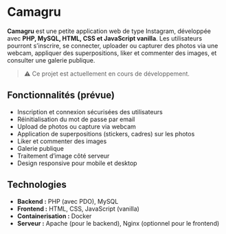 # Camagru

**Camagru** est une petite application web de type Instagram, développée avec **PHP, MySQL, HTML, CSS et JavaScript vanilla**. Les utilisateurs pourront s’inscrire, se connecter, uploader ou capturer des photos via une webcam, appliquer des superpositions, liker et commenter des images, et consulter une galerie publique.

> ⚠️ Ce projet est actuellement en cours de développement.

## Fonctionnalités (prévue)

- Inscription et connexion sécurisées des utilisateurs
- Réinitialisation du mot de passe par email
- Upload de photos ou capture via webcam
- Application de superpositions (stickers, cadres) sur les photos
- Liker et commenter des images
- Galerie publique
- Traitement d’image côté serveur
- Design responsive pour mobile et desktop

## Technologies

- **Backend :** PHP (avec PDO), MySQL
- **Frontend :** HTML, CSS, JavaScript (vanilla)
- **Containerisation :** Docker
- **Serveur :** Apache (pour le backend), Nginx (optionnel pour le frontend)
